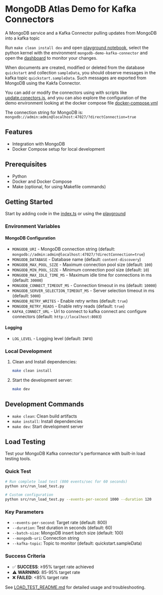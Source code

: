 # MongoDB Atlas Demo for Kafka Connectors

A MongoDB service and a Kafka Connector pulling updates from MongoDB into a kafka topic

Run `make clean install dev` and open [playground notebook](playground.ipynb), select the python kernel
with the environment `mongodb-demo-kafka-connector` and open the [dashboard](http://localhost:9080/ui/demo-kafka/tail?topicId=quickstart.sampleData) to monitor your changes.

When documents are created, modified or deleted from the database `quickstart` and collection `sampleData`, you should observe messages in the kafka topic `quickstart.sampleData`. Such messages are exported from
MongoDB using the Kakfa Connector.

You can add or modify the connectors using with scripts like [update.conectors.js](scripts/update-connectors.sh), and you can also explore the configuration of the demo environment looking at the docker compose file [docker-compose.yml](docker-compose.yml)

The connection string for MongoDB is:
`mongodb://admin:admin@localhost:47027/?directConnection=true`

## Features

- Integration with MongoDB
- Docker Compose setup for local development

## Prerequisites

- Python
- Docker and Docker Compose
- Make (optional, for using Makefile commands)

## Getting Started

Start by adding code in the [index.ts](src/main.py) or using the [playground](playground.ipynb)

### Environment Variables

#### MongoDB Configuration

- `MONGODB_URI` - MongoDB connection string (default: `mongodb://admin:admin@localhost:47027/?directConnection=true`)
- `MONGODB_DATABASE` - Database name (default: `content-discovery`)
- `MONGODB_MAX_POOL_SIZE` - Maximum connection pool size (default: `100`)
- `MONGODB_MIN_POOL_SIZE` - Minimum connection pool size (default: `10`)
- `MONGODB_MAX_IDLE_TIME_MS` - Maximum idle time for connections in ms (default: `30000`)
- `MONGODB_CONNECT_TIMEOUT_MS` - Connection timeout in ms (default: `10000`)
- `MONGODB_SERVER_SELECTION_TIMEOUT_MS` - Server selection timeout in ms (default: `5000`)
- `MONGODB_RETRY_WRITES` - Enable retry writes (default: `true`)
- `MONGODB_RETRY_READS` - Enable retry reads (default: `true`)
- `KAFKA_CONNECT_URL` - Url to connect to kafka connect anc configure connectors (default: `http://localhost:8083`)

#### Logging

- `LOG_LEVEL` - Logging level (default: `INFO`)

### Local Development

1. Clean and Install dependencies:

   ```bash
   make clean install
   ```

2. Start the development server:
   ```bash
   make dev
   ```

## Development Commands

- `make clean`: Clean build artifacts
- `make install`: Install dependencies
- `make dev`: Start development server

## Load Testing

Test your MongoDB Kafka connector's performance with built-in load testing tools.

### Quick Test

```bash
# Run complete load test (800 events/sec for 60 seconds)
python src/run_load_test.py

# Custom configuration
python src/run_load_test.py --events-per-second 1000 --duration 120
```

### Key Parameters

- `--events-per-second`: Target rate (default: 800)
- `--duration`: Test duration in seconds (default: 60)
- `--batch-size`: MongoDB insert batch size (default: 100)
- `--mongodb-uri`: Connection string
- `--kafka-topic`: Topic to monitor (default: quickstart.sampleData)

### Success Criteria

- ✅ **SUCCESS**: ≥95% target rate achieved
- ⚠️ **WARNING**: 85-95% target rate
- ❌ **FAILED**: <85% target rate

See [LOAD_TEST_README.md](src/load_test/LOAD_TEST_README.md) for detailed usage and troubleshooting.
